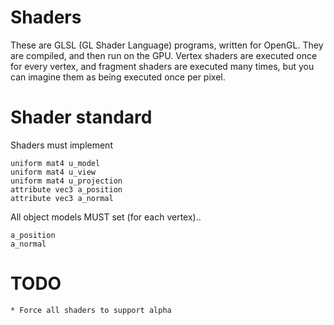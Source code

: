 Shaders
=======

These are GLSL (GL Shader Language) programs, written for OpenGL. They are compiled, and then run on the GPU. Vertex shaders are executed once for every vertex, and fragment shaders are executed many times, but you can imagine them as being executed once per pixel.

# Shader standard

Shaders must implement

    uniform mat4 u_model
    uniform mat4 u_view
    uniform mat4 u_projection
    attribute vec3 a_position
    attribute vec3 a_normal

All object models MUST set (for each vertex)..

    a_position
    a_normal

# TODO
    * Force all shaders to support alpha

